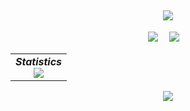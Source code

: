 <h2 align="center">
  <a href="https://cmymoon.com/">
    <img src="https://readme-typing-svg.herokuapp.com/?lines=嘻嘻嘻!;Moon祝您今天愉快!&center=true&size=27">
  </a>
</h2>


  <!-- profile logo 个人资料徽标 -->
  <div align="center">
    <a href="https://cmymoon.com/"><img src="https://img.shields.io/badge/Website-博客-blue" /></a>&emsp;
    <a href="https://room.cmymoon.com/"><img src="https://img.shields.io/badge/room-个人小屋-ff69b4" /></a>&emsp;
  </div>



  <!-- 统计卡片 -->
  <table align="center">
    <tr>
      <td align="center">
        <div><b><em><spam>Statistics</spam></em></b></div>
        <img src="https://github-readme-stats.vercel.app/api?username=Monthpity&hide_border=true&show_icons=true&theme=dark&bg_color=00000000"/>
      </td>
    </tr>
  </table>


  <!--成就-->
  <div align="center">
    <img src="https://github-profile-trophy.vercel.app/?username=Monthpity&rank=SSS,SS,S,AAA,AA,A,B,C&column=-1&margin-w=15&margin-h=15&theme=dark_lover&no-bg=true" />
  </div>


